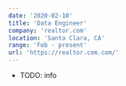 ```yaml
---
date: '2020-02-10'
title: 'Data Engineer'
company: 'realtor.com'
location: 'Santa Clara, CA'
range: 'Feb - present'
url: 'https://realtor.com.com/'
---
```


- TODO: info

